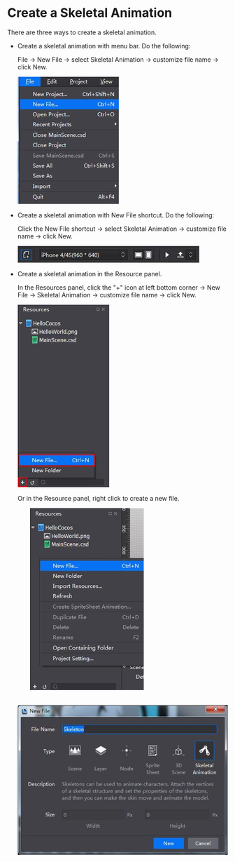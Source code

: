 # Create a Skeletal Animation

There are three ways to create a skeletal animation.

- Create a skeletal animation with menu bar. Do the following:

     File -> New File -> select Skeletal Animation -> customize file name -> click New.

     ![image](../../../studio-img/Animation/CreateSkeletalAnimation/caidan1.jpg)

- Create a skeletal animation with New File shortcut. Do the following:

     Click the New File shortcut -> select Skeletal Animation -> customize file name -> click New.

    ![image](../../../studio-img/Animation/CreateSkeletalAnimation/gongjulan.jpg)

- Create a skeletal animation in the Resource panel.

    In the Resources panel, click the "+" icon at left bottom corner -> New File ->  Skeletal Animation -> customize file name -> click New.

     ![image](../../../studio-img/Animation/CreateSkeletalAnimation/ziyuanqu.jpg)

    Or in the Resource panel, right click to create a new file.

   &emsp;&emsp;![image](../../../studio-img/Animation/CreateSkeletalAnimation/ziyuan2.jpg)

  &emsp;&emsp;![image](../../../studio-img/Animation/CreateSkeletalAnimation/candan2.jpg)
